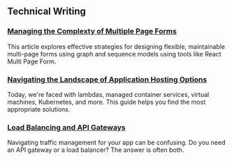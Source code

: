 ## Technical Writing

### [Managing the Complexty of Multiple Page Forms](asdf)

This article explores effective strategies for designing flexible, maintainable multi-page forms using graph and sequence models using tools like React Multi Page Form.

### [Navigating the Landscape of Application Hosting Options](https://www.eraser.io/decision-node/navigating-the-complex-landscape-of-application-hosting-options-a-guide-for-decision-makers)

Today, we're faced with lambdas, managed container services, virtual machines, Kubernetes, and more. This guide helps you find the most appropriate solutions.

### [Load Balancing and API Gateways](https://www.eraser.io/decision-node/load-balancing-and-api-gateways)

Navigating traffic management for your app can be confusing. Do you need an API gateway or a load balancer? The answer is often both.